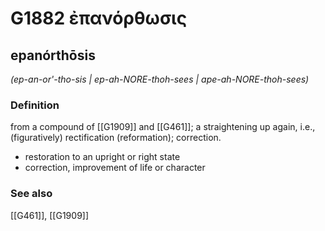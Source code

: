 # G1882 ἐπανόρθωσις

## epanórthōsis

_(ep-an-or'-tho-sis | ep-ah-NORE-thoh-sees | ape-ah-NORE-thoh-sees)_

### Definition

from a compound of [[G1909]] and [[G461]]; a straightening up again, i.e., (figuratively) rectification (reformation); correction.

- restoration to an upright or right state
- correction, improvement of life or character

### See also

[[G461]], [[G1909]]

